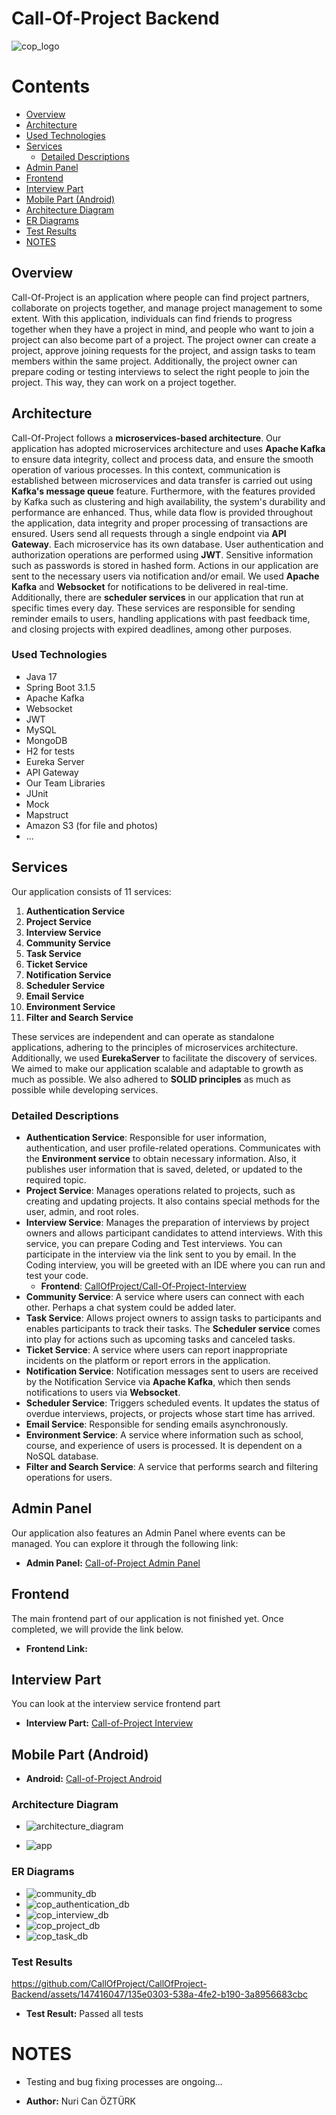 # Call-Of-Project Backend
![cop_logo](https://github.com/CallOfProject/CallOfProject-Backend/assets/147416047/651d115b-fdbb-41c2-84b5-a6ad113d1088)

# Contents

- [Overview](#overview)
- [Architecture](#architecture)
- [Used Technologies](#used-technologies-frameworks-environments)
- [Services](#services)
  - [Detailed Descriptions](#detailed-descriptions)
- [Admin Panel](#admin-panel)
- [Frontend](#frontend)
- [Interview Part](#interview-part)
- [Mobile Part (Android)](#mobile-part-android)
- [Architecture Diagram](#architecture-diagram)
- [ER Diagrams](#er-diagrams)
- [Test Results](#test-results)
- [NOTES](#notes)


## Overview

Call-Of-Project is an application where people can find project partners, collaborate on projects together, and manage project management to some extent. With this application, individuals can find friends to progress together when they have a project in mind, and people who want to join a project can also become part of a project. The project owner can create a project, approve joining requests for the project, and assign tasks to team members within the same project. Additionally, the project owner can prepare coding or testing interviews to select the right people to join the project. This way, they can work on a project together.

## Architecture

Call-Of-Project follows a **microservices-based architecture**. Our application has adopted microservices architecture and uses **Apache Kafka** to ensure data integrity, collect and process data, and ensure the smooth operation of various processes. In this context, communication is established between microservices and data transfer is carried out using **Kafka's message queue** feature. Furthermore, with the features provided by Kafka such as clustering and high availability, the system's durability and performance are enhanced. Thus, while data flow is provided throughout the application, data integrity and proper processing of transactions are ensured. Users send all requests through a single endpoint via **API Gateway**. Each microservice has its own database. User authentication and authorization operations are performed using **JWT**. Sensitive information such as passwords is stored in hashed form. Actions in our application are sent to the necessary users via notification and/or email. We used **Apache Kafka** and **Websocket** for notifications to be delivered in real-time. Additionally, there are **scheduler services** in our application that run at specific times every day. These services are responsible for sending reminder emails to users, handling applications with past feedback time, and closing projects with expired deadlines, among other purposes.

### Used Technologies
- Java 17
- Spring Boot 3.1.5
- Apache Kafka
- Websocket
- JWT
- MySQL
- MongoDB
- H2 for tests
- Eureka Server
- API Gateway
- Our Team Libraries
- JUnit
- Mock
- Mapstruct
- Amazon S3 (for file and photos)
- ...

## Services

Our application consists of 11 services:

1. **Authentication Service**
2. **Project Service**
3. **Interview Service**
4. **Community Service**
5. **Task Service**
6. **Ticket Service**
7. **Notification Service**
8. **Scheduler Service**
9. **Email Service**
10. **Environment Service**
11. **Filter and Search Service**

These services are independent and can operate as standalone applications, adhering to the principles of microservices architecture. Additionally, we used **EurekaServer** to facilitate the discovery of services. We aimed to make our application scalable and adaptable to growth as much as possible. We also adhered to **SOLID principles** as much as possible while developing services.

### Detailed Descriptions

- **Authentication Service**: Responsible for user information, authentication, and user profile-related operations. Communicates with the **Environment service** to obtain necessary information. Also, it publishes user information that is saved, deleted, or updated to the required topic.
- **Project Service**: Manages operations related to projects, such as creating and updating projects. It also contains special methods for the user, admin, and root roles.
- **Interview Service**: Manages the preparation of interviews by project owners and allows participant candidates to attend interviews. With this service, you can prepare Coding and Test interviews. You can participate in the interview via the link sent to you by email. In the Coding interview, you will be greeted with an IDE where you can run and test your code.
    - **Frontend**: [CallOfProject/Call-Of-Project-Interview](https://github.com/CallOfProject/Call-Of-Project-Interview)
- **Community Service**: A service where users can connect with each other. Perhaps a chat system could be added later.
- **Task Service**: Allows project owners to assign tasks to participants and enables participants to track their tasks. The **Scheduler service** comes into play for actions such as upcoming tasks and canceled tasks.
- **Ticket Service**: A service where users can report inappropriate incidents on the platform or report errors in the application.
- **Notification Service**: Notification messages sent to users are received by the Notification Service via **Apache Kafka**, which then sends notifications to users via **Websocket**.
- **Scheduler Service**: Triggers scheduled events. It updates the status of overdue interviews, projects, or projects whose start time has arrived.
- **Email Service**: Responsible for sending emails asynchronously.
- **Environment Service**: A service where information such as school, course, and experience of users is processed. It is dependent on a NoSQL database.
- **Filter and Search Service**: A service that performs search and filtering operations for users.

## Admin Panel
Our application also features an Admin Panel where events can be managed. You can explore it through the following link:
- **Admin Panel:** [Call-of-Project Admin Panel](https://github.com/CallOfProject/CallOfProject-AdminPanel)

## Frontend
The main frontend part of our application is not finished yet. Once completed, we will provide the link below.
- **Frontend Link:** 

## Interview Part
You can look at the interview service frontend part
- **Interview Part:** [Call-of-Project Interview](https://github.com/CallOfProject/Call-Of-Project-Interview)

## Mobile Part (Android)
- **Android:** [Call-of-Project Android](https://github.com/CallOfProject/Call-Of-Project-Android)

### Architecture Diagram
- ![architecture_diagram](https://github.com/CallOfProject/CallOfProject-Backend/assets/62218588/5caaa177-1e5a-4a0a-bdd6-40ffba8404b7)

  
- ![app](https://github.com/CallOfProject/CallOfProject-Backend/assets/147416047/83e7a49b-6fe2-4c3b-89cc-0cd3e807f180)

### ER Diagrams
- ![community_db](https://github.com/CallOfProject/CallOfProject-Backend/assets/147416047/1465e756-7be7-411a-9cb2-84e42e6d3045)
- ![cop_authentication_db](https://github.com/CallOfProject/CallOfProject-Backend/assets/147416047/a39ace64-2fdd-466b-8c8d-0624395ca85e)
- ![cop_interview_db](https://github.com/CallOfProject/CallOfProject-Backend/assets/147416047/3c7015ae-017b-4ada-831d-3edcaae493b9)
- ![cop_project_db](https://github.com/CallOfProject/CallOfProject-Backend/assets/147416047/e6bf09af-00d4-4aef-b05a-3d8384d909e3)
- ![cop_task_db](https://github.com/CallOfProject/CallOfProject-Backend/assets/147416047/e36f16e3-541d-4cb1-882d-51c949b8efef)

### Test Results
https://github.com/CallOfProject/CallOfProject-Backend/assets/147416047/135e0303-538a-4fe2-b190-3a8956683cbc 
- **Test Result:** Passed all tests

# NOTES
- Testing and bug fixing processes are ongoing...

- **Author:** Nuri Can ÖZTÜRK
